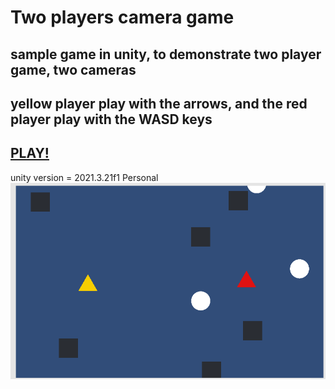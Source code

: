 # Two players camera game
## sample game in unity, to demonstrate two player game, two cameras
## yellow player play with the arrows, and the red player play with the WASD keys
## [PLAY!](https://tommy-bar.itch.io/two-players-two-cameras-game)
unity version = 2021.3.21f1 Personal <DX11>
![game1](https://github.com/GameDev-Tommy-Bar/two_players_cam_game/blob/27658424c7c3bfd5a7a6088ce5a79277d39a2a33/Assets/game_pic.PNG)

